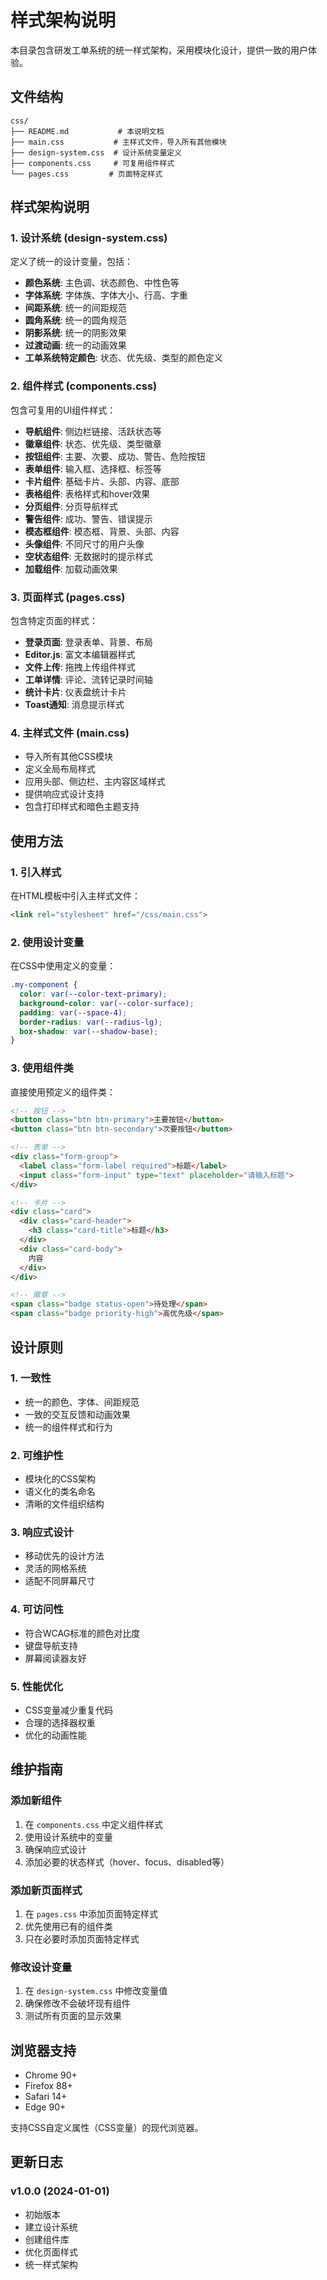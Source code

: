 # 样式架构说明

本目录包含研发工单系统的统一样式架构，采用模块化设计，提供一致的用户体验。

## 文件结构

```
css/
├── README.md           # 本说明文档
├── main.css           # 主样式文件，导入所有其他模块
├── design-system.css  # 设计系统变量定义
├── components.css     # 可复用组件样式
└── pages.css         # 页面特定样式
```

## 样式架构说明

### 1. 设计系统 (design-system.css)

定义了统一的设计变量，包括：

- **颜色系统**: 主色调、状态颜色、中性色等
- **字体系统**: 字体族、字体大小、行高、字重
- **间距系统**: 统一的间距规范
- **圆角系统**: 统一的圆角规范
- **阴影系统**: 统一的阴影效果
- **过渡动画**: 统一的动画效果
- **工单系统特定颜色**: 状态、优先级、类型的颜色定义

### 2. 组件样式 (components.css)

包含可复用的UI组件样式：

- **导航组件**: 侧边栏链接、活跃状态等
- **徽章组件**: 状态、优先级、类型徽章
- **按钮组件**: 主要、次要、成功、警告、危险按钮
- **表单组件**: 输入框、选择框、标签等
- **卡片组件**: 基础卡片、头部、内容、底部
- **表格组件**: 表格样式和hover效果
- **分页组件**: 分页导航样式
- **警告组件**: 成功、警告、错误提示
- **模态框组件**: 模态框、背景、头部、内容
- **头像组件**: 不同尺寸的用户头像
- **空状态组件**: 无数据时的提示样式
- **加载组件**: 加载动画效果

### 3. 页面样式 (pages.css)

包含特定页面的样式：

- **登录页面**: 登录表单、背景、布局
- **Editor.js**: 富文本编辑器样式
- **文件上传**: 拖拽上传组件样式
- **工单详情**: 评论、流转记录时间轴
- **统计卡片**: 仪表盘统计卡片
- **Toast通知**: 消息提示样式

### 4. 主样式文件 (main.css)

- 导入所有其他CSS模块
- 定义全局布局样式
- 应用头部、侧边栏、主内容区域样式
- 提供响应式设计支持
- 包含打印样式和暗色主题支持

## 使用方法

### 1. 引入样式

在HTML模板中引入主样式文件：

```html
<link rel="stylesheet" href="/css/main.css">
```

### 2. 使用设计变量

在CSS中使用定义的变量：

```css
.my-component {
  color: var(--color-text-primary);
  background-color: var(--color-surface);
  padding: var(--space-4);
  border-radius: var(--radius-lg);
  box-shadow: var(--shadow-base);
}
```

### 3. 使用组件类

直接使用预定义的组件类：

```html
<!-- 按钮 -->
<button class="btn btn-primary">主要按钮</button>
<button class="btn btn-secondary">次要按钮</button>

<!-- 表单 -->
<div class="form-group">
  <label class="form-label required">标题</label>
  <input class="form-input" type="text" placeholder="请输入标题">
</div>

<!-- 卡片 -->
<div class="card">
  <div class="card-header">
    <h3 class="card-title">标题</h3>
  </div>
  <div class="card-body">
    内容
  </div>
</div>

<!-- 徽章 -->
<span class="badge status-open">待处理</span>
<span class="badge priority-high">高优先级</span>
```

## 设计原则

### 1. 一致性
- 统一的颜色、字体、间距规范
- 一致的交互反馈和动画效果
- 统一的组件样式和行为

### 2. 可维护性
- 模块化的CSS架构
- 语义化的类名命名
- 清晰的文件组织结构

### 3. 响应式设计
- 移动优先的设计方法
- 灵活的网格系统
- 适配不同屏幕尺寸

### 4. 可访问性
- 符合WCAG标准的颜色对比度
- 键盘导航支持
- 屏幕阅读器友好

### 5. 性能优化
- CSS变量减少重复代码
- 合理的选择器权重
- 优化的动画性能

## 维护指南

### 添加新组件
1. 在 `components.css` 中定义组件样式
2. 使用设计系统中的变量
3. 确保响应式设计
4. 添加必要的状态样式（hover、focus、disabled等）

### 添加新页面样式
1. 在 `pages.css` 中添加页面特定样式
2. 优先使用已有的组件类
3. 只在必要时添加页面特定样式

### 修改设计变量
1. 在 `design-system.css` 中修改变量值
2. 确保修改不会破坏现有组件
3. 测试所有页面的显示效果

## 浏览器支持

- Chrome 90+
- Firefox 88+
- Safari 14+
- Edge 90+

支持CSS自定义属性（CSS变量）的现代浏览器。

## 更新日志

### v1.0.0 (2024-01-01)
- 初始版本
- 建立设计系统
- 创建组件库
- 优化页面样式
- 统一样式架构
